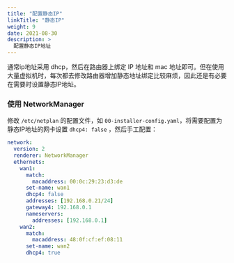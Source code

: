 ```yaml
---
title: "配置静态IP"
linkTitle: "静态IP"
weight: 9
date: 2021-08-30
description: >
  配置静态IP地址
---
```


通常ip地址采用 dhcp，然后在路由器上绑定 IP 地址和 mac 地址即可。但在使用大量虚拟机时，每次都去修改路由器增加静态地址绑定比较麻烦，因此还是有必要在需要时设置静态IP地址。

### 使用 NetworkManager 

修改 `/etc/netplan` 的配置文件，如 `00-installer-config.yaml`，将需要配置为静态IP地址的网卡设置 `dhcp4: false` ，然后手工配置：

```yaml
network:
  version: 2
  renderer: NetworkManager
  ethernets:
    wan1:
      match:
        macaddress: 00:0c:29:23:d3:de
      set-name: wan1
      dhcp4: false
      addresses: [192.168.0.21/24]
      gateway4: 192.168.0.1
      nameservers:
        addresses: [192.168.0.1]
    wan2:
      match:
        macaddress: 48:0f:cf:ef:08:11
      set-name: wan2
      dhcp4: true
```

